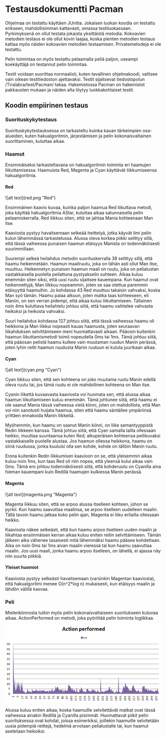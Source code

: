 <h1> Testausdokumentti Pacman </h1>

Ohjelmaa on testattu käyttäen JUnitia. Jokaisen luokan koodia on testattu erikseen, mahdollisimman kattavasti, omassa testiluokassaan. Pyrkimyksenä on ollut testata jokaista yksittäistä metodia. Kokoavien metodien testaus ei ole ollut kovin laajaa, koska pienten metodien testaus kattaa myös näiden kokoavien metodien testaamisen. Privatemetodeja ei ole testattu.

Pelin toimintaa on myös testattu pelaamalla peliä paljon, useampi koekäyttäjä on testannut pelin toimintaa.

Testit voidaan suorittaa normaalisti, kuten tavallinen ohjelmakoodi, valitsee vain oikean testitiedoston ajettavaksi. Testit sijaitsevat tiedostopolun /Tiralabra/test/Pacman/ takaa. Hakemistossa Pacman on hakemistot pakkausten mukaan ja näiden alta löytyy luokkakohtaiset testit.

<h2> Koodin empiirinen testaus </h2>

<h3>Suorituskykytestaus</h3>
Suorituskykytestauksessa on tarkasteltu kuinka kauan tärkeimpien osa-alueiden, kuten hakualgoritmin, järjestämisen ja pelin kokonaisvaltainen suorittaminen, kuluttaa aikaa.

<h3>Haamut</h3>
Ensimmäiseksi tarkasteltavana on hakualgoritmin toiminta eri haamujen liikuttamisessa. Haamuista Red, Magenta ja Cyan käyttävät liikkumiseensa hakualgoritmia.

<h4>Red</h4>
![alt text](red.png "Red")

Ensimmäinen kaavio kuvaa, kuinka paljon haamua Red liikuttava metodi, joka käyttää hakualgoritmia AStar, kuluttaa aikaa satunnaisella pelin pelaamiskerralla. Red liikkuu siten, että se jahtaa Mania kohteenaan Man itse.

Kaaviosta pystyy havaitsemaan selkeää heittelyä, jotka käyvät ilmi pelin kulun lähemmässä tarkastelussa. Alussa oleva korkea piikki selittyy sillä, että tässä vaiheessa punaisen haamun etäisyys Manista on todennäköisesti suurimmillaan. 

Suurempi selkeä heilahdus metodin suorituskerralla 38 selittyy sillä, että haamu heikennetään. Haamun maaliruutu, joka on tähän asti ollut Man itse, muuttuu. Heikennetyn punaisen haamun maali on ruutu, joka on pelialustan vastakkaisella puolella peilattuna pystyakselin suhteen. Aikaa kuluu enemmän siten siksi, että uusi ruutu sijaitsee kauempana. Kun haamut ovat heikennettyjä, Man liikkuu nopeammin, joten se saa otettua paremmin etäisyyttä haamuihin.  Jo kohdassa 43 Red muuttuu takaisin vahvaksi, koska Man syö tämän. Haamu palaa alkuun, joten matka taas kohteeseen, eli Maniin, on sen verran pidempi, että aikaa kuluu liikuttamiseen. Tällainen noin 4ms kuluttava heilahtelu johtuu siitä, että haamu vaihtelee vahvasta heikoksi ja heikosta vahvaksi.

Suuri heilahdus kohdassa 127 johtuu siitä, että tässä vaiheessa haamu oli heikkona ja Man liikkui nopeasti kauas haamusta, joten seuraavan liikahduksen selvittämiseen meni huomattavasti aikaan.
Pääosin kuitenkin haamun liikuttamismetodi toimii nopeudella 0ms tai 1ms. Tämä johtuu siitä, että pääosan pelistä haamu kulkee vain muutaman ruudun Manin perässä, joten lyhin reitti haamun ruudusta Manin ruutuun ei kuluta juurikaan aikaa.

<h4>Cyan</h4>
![alt text](cyan.png "Cyan")

Cyan liikkuu siten, että sen kohteena on joko muutama ruutu Manin edellä oleva ruutu tai, jos tämä ruutu ei ole mahdollinen kohteena on Man itse.

Cyanin liikettä kuvaavasta kaaviosta voi huomata sen, että alussa aikaa haamun liikuttamiseen kuluu enemmän. Tämä johtunee siitä, että haamu ei ole saanut Mania tässä vaiheessa vielä kiinni, joten on mahdollista, että Man voi niin sanotusti huijata haamua, siten että haamu säntäilee ympäriinsä yrittäen ennakoida Manin liikkeitä.

Myöhemmin, kun haamu on saanut Manin kiinni, on liike samantyyppistä Redin liikkeen kanssa. Tämä johtuu siitä, että Cyan samalla lailla ollessaan heikko, muuttaa suuntaansa kuten Red; alkuperäisen kohteensa peilikuvaksi vastakkaiselle puolelle alustaa. Jos haamun ollessa heikkona, haamu on siinä ruudussa, jonka kuuluisi olla sen kohde, kohde on tällöin Manin ruutu. 

Erona kuitenkin Redin liikkumisen kaavioon on se, että yleisemmin aikaa kuluu noin 1ms, kun taas Red oli niin nopea, että yleensä kului aikaa vain 0ms. Tämä ero johtuu todennäköisesti siitä, että kohderuutu on Cyanilla aina hieman kauempani kuin Redillä haamujen kulkiessa Manin perässä. 

<h4>Magenta</h4>
![alt text](magenta.png "Magenta")

Magenta liikkuu siten, että se arpoo alussa itselleen kohteen, johon se pyrkii. Kun haamu saavuttaa maalinsa, se arpoo itselleen uudelleen maalin. Tällä tavoin haamu jatkaa koko pelin ajan, Magenta ei liiku erilailla ollessaan heikko.

Kaaviosta näkee selkeästi, että kun haamu arpoo itselleen uuden maalin ja liikahtaa ensimmäisen kerran aikaa kuluu eniten reitin selvittämiseen. Tämän jälkeen aika vähenee tasaisesti mitä lähemmäksi haamu pääsee kohdettaan. Aika on noin 0ms tai 1ms aivan maalin vieressä tai kun haamu saavuttaa maalin. Jos uusi maali, jonka haamu arpoo itselleen, on lähellä, ei ajassa näy niin suurta piikkiä.

<h4>Yleiset huomiot</h4>
Kaaviosta pystyy selkeästi havaitsemaan (varsinkin Magentan kaaviosta), että hakualgoritmi menee O(n^2*log n) mukaisesti, kun etäisyys maalin ja lähdön välillä kasvaa.

<h3>Peli</h3>
Mielenkiinnosta tutkin myös pelin kokonaisvaltaiseen suoritukseen kuluvaa aikaa. ActionPerformed on metodi, joka pyörittää pelin toiminta logiikkaa.

![alt text](action.png "Action")

Alussa kuluu eniten aikaa, koska haamuille selvitettävät matkat ovat tässä vaiheessa ainakin Redillä ja Cyanilla pisimmät. Huomattavat piikit pelin suorituksessa ovat kohdat, joissa esimerkiksi, joillekin haamuille selvitetään uusia pidempiä reittejä, hedelmä arvotaan pelialustalle tai, kun haamut asetetaan heikoiksi.
